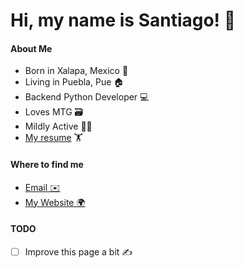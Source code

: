 # Hi, my name is Santiago! 👋

#### About Me

- Born in Xalapa, Mexico 🏴󠁧󠁢󠁳󠁣󠁴󠁿
- Living in Puebla, Pue 🏠
- Backend Python Developer 💻
- Loves MTG 🗃️
- Mildly Active 🏃‍♂️
- [My resume](http://santiagotorres.online/curriculum) 🏋️

#### Where to find me

- [Email ✉️](mailto:work@santiagotorres.online)
- [My Website 🌍](http://santiagotorres.online)

#### TODO

- [ ] Improve this page a bit ✍️
